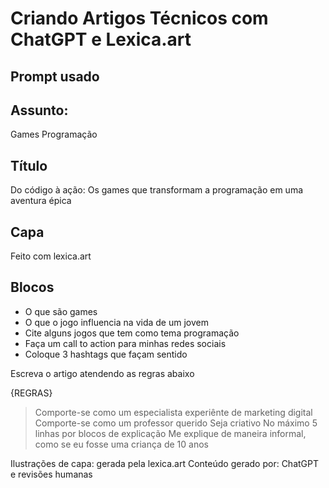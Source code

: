 # Criando Artigos Técnicos com ChatGPT e Lexica.art

## Prompt usado
## Assunto:
  Games
  Programação

## Título
  Do código à ação: Os games que transformam a programação em uma aventura épica

## Capa
Feito com lexica.art

## Blocos
- O que são games
- O que o jogo influencia na vida de um jovem
- Cite alguns jogos que tem como tema programação
- Faça um call to action para minhas redes sociais
- Coloque 3 hashtags que façam sentido

Escreva o artigo atendendo as regras abaixo

{REGRAS}
> Comporte-se como um especialista experiênte de marketing digital
> Comporte-se como um professor querido
> Seja criativo
> No máximo 5 linhas por blocos de explicação
> Me explique de maneira informal, como se eu fosse uma criança de 10 anos

Ilustrações de capa: gerada pela lexica.art
Conteúdo gerado por: ChatGPT e revisões humanas
